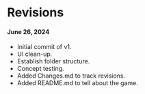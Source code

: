 # Revisions

#### June 26, 2024

- Initial commit of v1.
- UI clean-up.
- Establish folder structure.
- Concept testing.
- Added Changes.md to track revisions.
- Added README.md to tell about the game.
